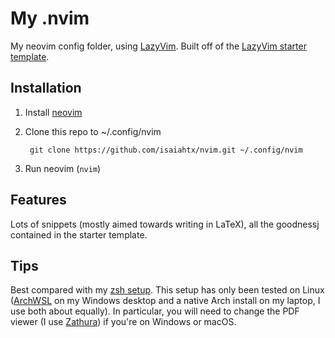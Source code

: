 # My .nvim

My neovim config folder, using [LazyVim](https://github.com/LazyVim/LazyVim).
Built off of the
[LazyVim starter template](https://github.com/LazyVim/starter).

## Installation

1. Install [neovim](https://neovim.io/)

2. Clone this repo to ~/.config/nvim

        git clone https://github.com/isaiahtx/nvim.git ~/.config/nvim

3. Run neovim (`nvim`)

## Features

Lots of snippets (mostly aimed towards writing in LaTeX), all the goodnessj
contained in the starter template.

## Tips

Best compared with my [zsh setup](https://github.com/isaiahtx/zdotdir). This
setup has only been tested on Linux ([ArchWSL](https://github.com/yuk7/ArchWSL)
on my Windows desktop and a native Arch install on my laptop, I use both about
equally). In particular, you will need to change the PDF viewer (I use
[Zathura](https://github.com/pwmt/zathura)) if you're on Windows or macOS.
